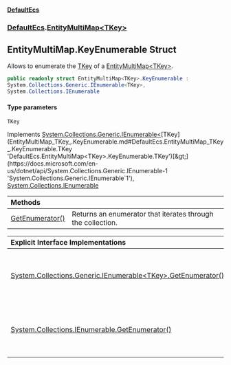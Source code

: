 #### [DefaultEcs](DefaultEcs.md 'DefaultEcs')
### [DefaultEcs](DefaultEcs.md#DefaultEcs 'DefaultEcs').[EntityMultiMap&lt;TKey&gt;](EntityMultiMap_TKey_.md 'DefaultEcs.EntityMultiMap<TKey>')

## EntityMultiMap<TKey>.KeyEnumerable Struct

Allows to enumerate the [TKey](EntityMultiMap_TKey_.KeyEnumerable.md#DefaultEcs.EntityMultiMap_TKey_.KeyEnumerable.TKey 'DefaultEcs.EntityMultiMap<TKey>.KeyEnumerable.TKey') of a [EntityMultiMap&lt;TKey&gt;](EntityMultiMap_TKey_.md 'DefaultEcs.EntityMultiMap<TKey>').

```csharp
public readonly struct EntityMultiMap<TKey>.KeyEnumerable :
System.Collections.Generic.IEnumerable<TKey>,
System.Collections.IEnumerable
```
#### Type parameters

<a name='DefaultEcs.EntityMultiMap_TKey_.KeyEnumerable.TKey'></a>

`TKey`

Implements [System.Collections.Generic.IEnumerable&lt;](https://docs.microsoft.com/en-us/dotnet/api/System.Collections.Generic.IEnumerable-1 'System.Collections.Generic.IEnumerable`1')[TKey](EntityMultiMap_TKey_.KeyEnumerable.md#DefaultEcs.EntityMultiMap_TKey_.KeyEnumerable.TKey 'DefaultEcs.EntityMultiMap<TKey>.KeyEnumerable.TKey')[&gt;](https://docs.microsoft.com/en-us/dotnet/api/System.Collections.Generic.IEnumerable-1 'System.Collections.Generic.IEnumerable`1'), [System.Collections.IEnumerable](https://docs.microsoft.com/en-us/dotnet/api/System.Collections.IEnumerable 'System.Collections.IEnumerable')

| Methods | |
| :--- | :--- |
| [GetEnumerator()](EntityMultiMap_TKey_.KeyEnumerable.GetEnumerator().md 'DefaultEcs.EntityMultiMap<TKey>.KeyEnumerable.GetEnumerator()') | Returns an enumerator that iterates through the collection. |

| Explicit Interface Implementations | |
| :--- | :--- |
| [System.Collections.Generic.IEnumerable&lt;TKey&gt;.GetEnumerator()](EntityMultiMap_TKey_.KeyEnumerable.System.Collections.Generic.IEnumerable_TKey_.GetEnumerator().md 'DefaultEcs.EntityMultiMap<TKey>.KeyEnumerable.System.Collections.Generic.IEnumerable<TKey>.GetEnumerator()') | Returns an enumerator that iterates through the collection. |
| [System.Collections.IEnumerable.GetEnumerator()](EntityMultiMap_TKey_.KeyEnumerable.System.Collections.IEnumerable.GetEnumerator().md 'DefaultEcs.EntityMultiMap<TKey>.KeyEnumerable.System.Collections.IEnumerable.GetEnumerator()') | Returns an enumerator that iterates through the collection. |
